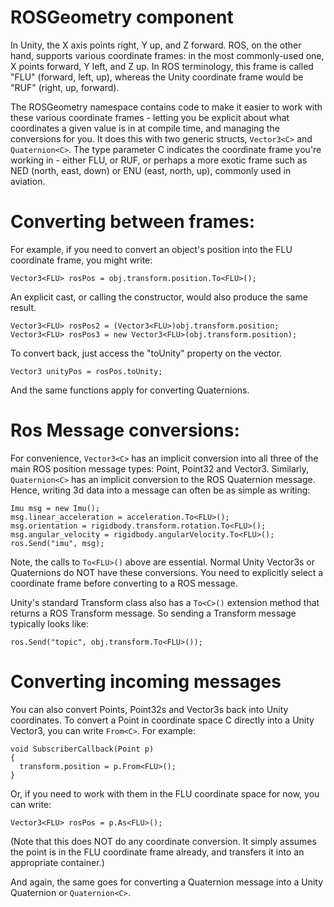 # ROSGeometry component

In Unity, the X axis points right, Y up, and Z forward. ROS, on the other hand, supports various coordinate frames: in the most commonly-used one, X points forward, Y left, and Z up. In ROS terminology, this frame is called "FLU" (forward, left, up), whereas the Unity coordinate frame would be "RUF" (right, up, forward).

The ROSGeometry namespace contains code to make it easier to work with these various coordinate frames - letting you be explicit about what coordinates a given value is in at compile time, and managing the conversions for you. It does this with two generic structs, `Vector3<C>` and `Quaternion<C>`. The type parameter C indicates the coordinate frame you're working in - either FLU, or RUF, or perhaps a more exotic frame such as NED (north, east, down) or ENU (east, north, up), commonly used in aviation.


# Converting between frames:

For example, if you need to convert an object's position into the FLU coordinate frame, you might write:

    Vector3<FLU> rosPos = obj.transform.position.To<FLU>();

An explicit cast, or calling the constructor, would also produce the same result.

    Vector3<FLU> rosPos2 = (Vector3<FLU>)obj.transform.position;
    Vector3<FLU> rosPos3 = new Vector3<FLU>(obj.transform.position);

To convert back, just access the "toUnity" property on the vector.

    Vector3 unityPos = rosPos.toUnity;

And the same functions apply for converting Quaternions.

# Ros Message conversions:

For convenience, `Vector3<C>` has an implicit conversion into all three of the main ROS position message types: Point, Point32 and Vector3. Similarly, `Quaternion<C>` has an implicit conversion to the ROS Quaternion message. Hence, writing 3d data into a message can often be as simple as writing:

	Imu msg = new Imu();
	msg.linear_acceleration = acceleration.To<FLU>();
	msg.orientation = rigidbody.transform.rotation.To<FLU>();
	msg.angular_velocity = rigidbody.angularVelocity.To<FLU>();
	ros.Send("imu", msg);

Note, the calls to `To<FLU>()` above are essential. Normal Unity Vector3s or Quaternions do NOT have these conversions. You need to explicitly select a coordinate frame before converting to a ROS message.

Unity's standard Transform class also has a `To<C>()` extension method that returns a ROS Transform message. So sending a Transform message typically looks like:

    ros.Send("topic", obj.transform.To<FLU>());

# Converting incoming messages

You can also convert Points, Point32s and Vector3s back into Unity coordinates. To convert a Point in coordinate space C directly into a Unity Vector3, you can write `From<C>`. For example:

    void SubscriberCallback(Point p)
	{
	  transform.position = p.From<FLU>();
	}

Or, if you need to work with them in the FLU coordinate space for now, you can write:

    Vector3<FLU> rosPos = p.As<FLU>();

(Note that this does NOT do any coordinate conversion. It simply assumes the point is in the FLU coordinate frame already, and transfers it into an appropriate container.)

And again, the same goes for converting a Quaternion message into a Unity Quaternion or `Quaternion<C>`.
